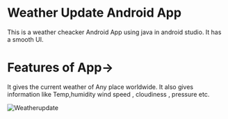 # Weather Update Android App
This is a weather cheacker Android App using java in android studio.
It has a smooth UI.
# Features of App->

It gives the current weather of Any place worldwide. It also gives information like Temp,humidity
wind speed , cloudiness , pressure etc.

![Weatherupdate](https://user-images.githubusercontent.com/113216632/191362929-9782674d-211f-4de7-8701-c68fd8508cd0.png)
